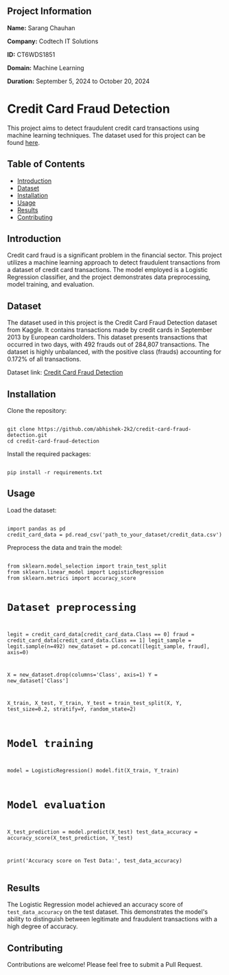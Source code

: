 <!DOCTYPE html>
<html lang="en">
<head>
    <meta charset="UTF-8">
</head>
<body>

<!-- Project Information -->
<section>
    <h2>Project Information</h2>
    <p><strong>Name:</strong> Sarang Chauhan</p>
    <p><strong>Company:</strong> Codtech IT Solutions</p>
    <p><strong>ID:</strong> CT6WDS1851</p>
    <p><strong>Domain:</strong> Machine Learning</p>
    <p><strong>Duration:</strong> September 5, 2024 to October 20, 2024</p>
</section>

<h1>Credit Card Fraud Detection</h1>
<p>This project aims to detect fraudulent credit card transactions using machine learning techniques. The dataset used for this project can be found <a href="https://www.kaggle.com/datasets/mlg-ulb/creditcardfraud" download>here</a>.</p>

<h2>Table of Contents</h2>
<ul>
    <li><a href="#introduction">Introduction</a></li>
    <li><a href="#dataset">Dataset</a></li>
    <li><a href="#installation">Installation</a></li>
    <li><a href="#usage">Usage</a></li>
    <li><a href="#results">Results</a></li>
    <li><a href="#contributing">Contributing</a></li>
</ul>

<h2 id="introduction">Introduction</h2>
<p>Credit card fraud is a significant problem in the financial sector. This project utilizes a machine learning approach to detect fraudulent transactions from a dataset of credit card transactions. The model employed is a Logistic Regression classifier, and the project demonstrates data preprocessing, model training, and evaluation.</p>

<h2 id="dataset">Dataset</h2>
<p>The dataset used in this project is the Credit Card Fraud Detection dataset from Kaggle. It contains transactions made by credit cards in September 2013 by European cardholders. This dataset presents transactions that occurred in two days, with 492 frauds out of 284,807 transactions. The dataset is highly unbalanced, with the positive class (frauds) accounting for 0.172% of all transactions.</p>
<p>Dataset link: <a href="https://www.kaggle.com/datasets/mlg-ulb/creditcardfraud" download>Credit Card Fraud Detection</a></p>

<h2 id="installation">Installation</h2>
<p>Clone the repository:</p>
<pre><code>
git clone https://github.com/abhishek-2k2/credit-card-fraud-detection.git
cd credit-card-fraud-detection
</code></pre>
<p>Install the required packages:</p>
<pre><code>
pip install -r requirements.txt
</code></pre>

<h2 id="usage">Usage</h2>
<p>Load the dataset:</p>
<pre><code>
import pandas as pd
credit_card_data = pd.read_csv('path_to_your_dataset/credit_data.csv')
</code></pre>
<p>Preprocess the data and train the model:</p>
<pre><code>
from sklearn.model_selection import train_test_split
from sklearn.linear_model import LogisticRegression
from sklearn.metrics import accuracy_score

# Dataset preprocessing
legit = credit_card_data[credit_card_data.Class == 0]
fraud = credit_card_data[credit_card_data.Class == 1]
legit_sample = legit.sample(n=492)
new_dataset = pd.concat([legit_sample, fraud], axis=0)

X = new_dataset.drop(columns='Class', axis=1)
Y = new_dataset['Class']

X_train, X_test, Y_train, Y_test = train_test_split(X, Y, test_size=0.2, stratify=Y, random_state=2)

# Model training
model = LogisticRegression()
model.fit(X_train, Y_train)

# Model evaluation
X_test_prediction = model.predict(X_test)
test_data_accuracy = accuracy_score(X_test_prediction, Y_test)

print('Accuracy score on Test Data:', test_data_accuracy)
</code></pre>

<h2 id="results">Results</h2>
<p>The Logistic Regression model achieved an accuracy score of <code>test_data_accuracy</code> on the test dataset. This demonstrates the model's ability to distinguish between legitimate and fraudulent transactions with a high degree of accuracy.</p>

<h2 id="contributing">Contributing</h2>
<p>Contributions are welcome! Please feel free to submit a Pull Request.</p>

</body>
</html>

